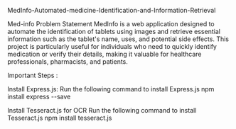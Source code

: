 MedInfo-Automated-medicine-Identification-and-Information-Retrieval

Med-info Problem Statement MedInfo is a web application designed to automate the identification of tablets 
using images and retrieve essential information such as the tablet's name, uses, and potential side effects. 
This project is particularly useful for individuals who need to quickly identify medication or verify their details,
making it valuable for healthcare professionals, pharmacists, and patients.

Important Steps :

Install Express.js: 
Run the following command to install Express.js npm install express --save

Install Tesseract.js for OCR Run the following command to install Tesseract.js npm install tesseract.js

